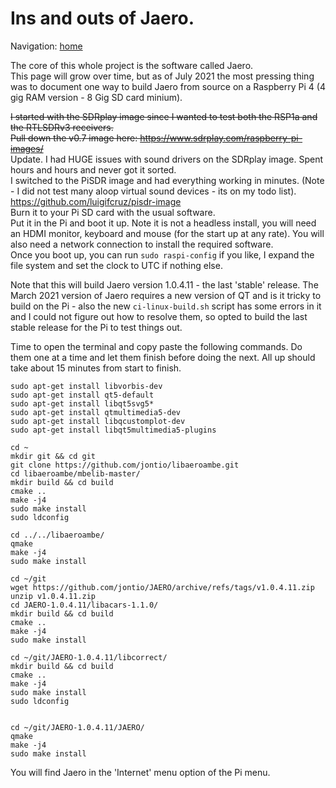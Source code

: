# Ins and outs of Jaero.   
   
Navigation: [home](README.md)  

The core of this whole project is the software called Jaero.  
This page will grow over time, but as of July 2021 the most pressing thing was to document one way to build Jaero from source on a Raspberry Pi 4 (4 gig RAM version - 8 Gig SD card minium).   
    
~~I started with the SDRplay image since I wanted to test both the RSP1a and the RTLSDRv3 receivers.    
Pull down the v0.7 image here: <https://www.sdrplay.com/raspberry-pi-images/>~~  
Update. I had HUGE issues with sound drivers on the SDRplay image. Spent hours and hours and never got it sorted.   
I switched to the PiSDR image and had everything working in minutes. (Note - I did not test many aloop virtual sound devices - its on my todo list).  
<https://github.com/luigifcruz/pisdr-image>  
Burn it to your Pi SD card with the usual software.   
Put it in the Pi and boot it up. Note it is not a headless install, you will need an HDMI monitor, keyboard and mouse (for the start up at any rate). You will also need a network connection to install the required software.   
Once you boot up, you can run ```sudo raspi-config``` if you like, I expand the file system and set the clock to UTC if nothing else.    

Note that this will build Jaero version 1.0.4.11 - the last 'stable' release. The March 2021 version of Jaero requires a new version of QT and is it tricky to build on the Pi - also the new `ci-linux-build.sh` script has some errors in it and I could not figure out how to resolve them, so opted to build the last stable release for the Pi to test things out.  

Time to open the terminal and copy paste the following commands. Do them one at a time and let them finish before doing the next. All up should take about 15 minutes from start to finish.   
    
    sudo apt-get install libvorbis-dev   
    sudo apt-get install qt5-default  
    sudo apt-get install libqt5svg5*  
    sudo apt-get install qtmultimedia5-dev  
    sudo apt-get install libqcustomplot-dev  
    sudo apt-get install libqt5multimedia5-plugins  
    
    cd ~  
    mkdir git && cd git  
    git clone https://github.com/jontio/libaeroambe.git  
    cd libaeroambe/mbelib-master/  
    mkdir build && cd build  
    cmake ..  
    make -j4  
    sudo make install  
    sudo ldconfig  
    
    cd ../../libaeroambe/  
    qmake  
    make -j4  
    sudo make install  
    
    cd ~/git  
    wget https://github.com/jontio/JAERO/archive/refs/tags/v1.0.4.11.zip  
    unzip v1.0.4.11.zip  
    cd JAERO-1.0.4.11/libacars-1.1.0/  
    mkdir build && cd build  
    cmake ..  
    make -j4  
    sudo make install  

    cd ~/git/JAERO-1.0.4.11/libcorrect/  
    mkdir build && cd build  
    cmake ..  
    make -j4  
    sudo make install  
    sudo ldconfig  


    cd ~/git/JAERO-1.0.4.11/JAERO/  
    qmake  
    make -j4  
    sudo make install  
   
   
You will find Jaero in the 'Internet' menu option of the Pi menu.